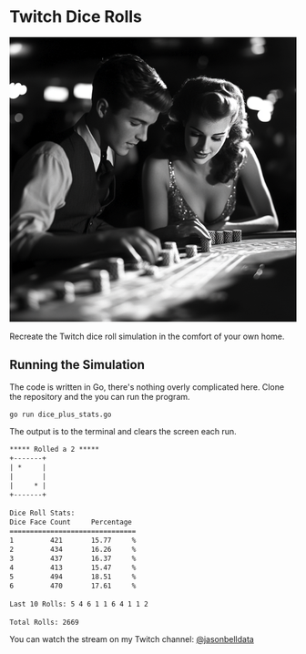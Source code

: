 # Twitch Dice Rolls

![DiceCouple](dicecouple.png)

Recreate the Twitch dice roll simulation in the comfort of your own home.

## Running the Simulation

The code is written in Go, there's nothing overly complicated here. Clone the repository and the you can run the program.

```
go run dice_plus_stats.go
```

The output is to the terminal and clears the screen each run.

```
***** Rolled a 2 *****
+-------+
| *     |
|       |
|     * |
+-------+

Dice Roll Stats:
Dice Face Count     Percentage
===============================
1         421       15.77     %
2         434       16.26     %
3         437       16.37     %
4         413       15.47     %
5         494       18.51     %
6         470       17.61     %

Last 10 Rolls: 5 4 6 1 1 6 4 1 1 2

Total Rolls: 2669
```

You can watch the stream on my Twitch channel: [@jasonbelldata](https://twitch.tv/jasonbelldata)

